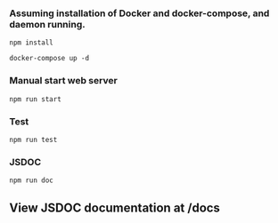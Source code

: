 ### Assuming installation of Docker and docker-compose, and daemon running.

`npm install`

`docker-compose up -d`

### Manual start web server
`npm run start`

### Test
`npm run test`

### JSDOC
`npm run doc`

## View JSDOC documentation at /docs